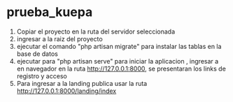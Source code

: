 # prueba_kuepa

1. Copiar el proyecto en la ruta del servidor seleccionada
2. ingresar a la raiz del proyecto
3. ejecutar el comando "php artisan migrate" para instalar las tablas en la base de datos
4. ejecutar para "php artisan serve" para iniciar la aplicacion , ingresar a en navegador en la ruta http://127.0.0.1:8000, se presentaran los links de registro y acceso
5. Para ingresar a la landing publica usar la ruta http://127.0.0.1:8000/landing/index